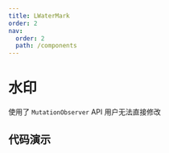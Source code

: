 ```yaml
---
title: LWaterMark
order: 2
nav:
  order: 2
  path: /components
---
```


# 水印

使用了 `MutationObserver` API 用户无法直接修改

## 代码演示

<code src='./demos/base.tsx' />

<API></API>
